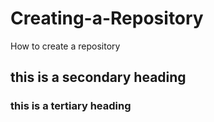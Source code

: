 # Creating-a-Repository
How to create a repository
## this is a secondary heading
### this is a tertiary heading
